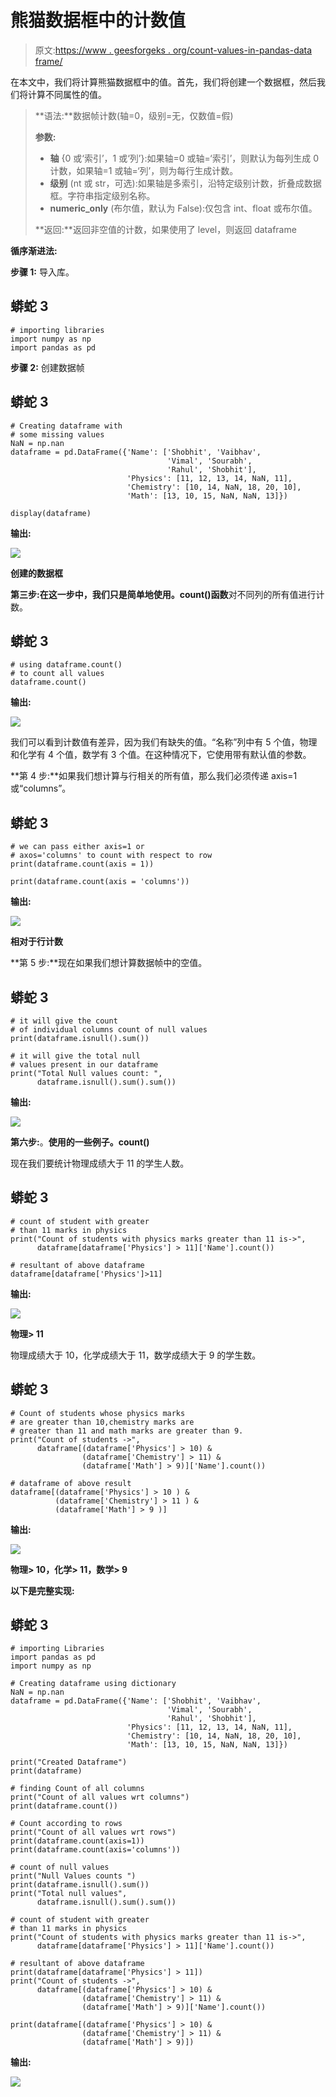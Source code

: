 # 熊猫数据框中的计数值

> 原文:[https://www . geesforgeks . org/count-values-in-pandas-data frame/](https://www.geeksforgeeks.org/count-values-in-pandas-dataframe/)

在本文中，我们将计算熊猫数据框中的值。首先，我们将创建一个数据框，然后我们将计算不同属性的值。

> **语法:**数据帧计数(轴=0，级别=无，仅数值=假)
> 
> **参数:**
> 
> *   **轴** {0 或‘索引’，1 或‘列’}:如果轴=0 或轴=‘索引’，则默认为每列生成 0 计数，如果轴=1 或轴=‘列’，则为每行生成计数。
> *   **级别** (nt 或 str，可选):如果轴是多索引，沿特定级别计数，折叠成数据框。字符串指定级别名称。
> *   **numeric_only** (布尔值，默认为 False):仅包含 int、float 或布尔值。
> 
> **返回:**返回非空值的计数，如果使用了 level，则返回 dataframe

**循序渐进法:**

**步骤 1:** 导入库。

## 蟒蛇 3

```
# importing libraries
import numpy as np
import pandas as pd
```

**步骤 2:** 创建数据帧

## 蟒蛇 3

```
# Creating dataframe with
# some missing values
NaN = np.nan
dataframe = pd.DataFrame({'Name': ['Shobhit', 'Vaibhav',
                                   'Vimal', 'Sourabh',
                                   'Rahul', 'Shobhit'],
                          'Physics': [11, 12, 13, 14, NaN, 11],
                          'Chemistry': [10, 14, NaN, 18, 20, 10],
                          'Math': [13, 10, 15, NaN, NaN, 13]})

display(dataframe)
```

**输出:**

![](img/bc9b9c91af9c085f6c86842e89ec29b0.png)

**创建的数据框**

**第三步:**在这一步中，我们只是简单地使用**。count()函数**对不同列的所有值进行计数。

## 蟒蛇 3

```
# using dataframe.count()
# to count all values
dataframe.count()
```

**输出:**

![](img/2038197c12d8a4b0f1f4b350d21e77ff.png)

我们可以看到计数值有差异，因为我们有缺失的值。“名称”列中有 5 个值，物理和化学有 4 个值，数学有 3 个值。在这种情况下，它使用带有默认值的参数。

**第 4 步:**如果我们想计算与行相关的所有值，那么我们必须传递 axis=1 或“columns”。

## 蟒蛇 3

```
# we can pass either axis=1 or
# axos='columns' to count with respect to row
print(dataframe.count(axis = 1))

print(dataframe.count(axis = 'columns'))
```

**输出:**

![](img/01589728573c751a5be97f2d8f65063d.png)

**相对于行计数**

**第 5 步:**现在如果我们想计算数据帧中的空值。

## 蟒蛇 3

```
# it will give the count
# of individual columns count of null values
print(dataframe.isnull().sum())

# it will give the total null
# values present in our dataframe
print("Total Null values count: ",
      dataframe.isnull().sum().sum())
```

**输出:**

![](img/7635684375dfba7e5205d2268171eb96.png)

**第六步:**。**使用的一些例子。count()**

现在我们要统计物理成绩大于 11 的学生人数。

## 蟒蛇 3

```
# count of student with greater
# than 11 marks in physics
print("Count of students with physics marks greater than 11 is->",
      dataframe[dataframe['Physics'] > 11]['Name'].count())

# resultant of above dataframe
dataframe[dataframe['Physics']>11]
```

**输出:**

![](img/a8751ff9c49bbb474d1b57863f02d1ca.png)

**物理> 11**

物理成绩大于 10，化学成绩大于 11，数学成绩大于 9 的学生数。

## 蟒蛇 3

```
# Count of students whose physics marks
# are greater than 10,chemistry marks are
# greater than 11 and math marks are greater than 9.
print("Count of students ->",
      dataframe[(dataframe['Physics'] > 10) &
                (dataframe['Chemistry'] > 11) &
                (dataframe['Math'] > 9)]['Name'].count())

# dataframe of above result
dataframe[(dataframe['Physics'] > 10 ) &
          (dataframe['Chemistry'] > 11 ) &
          (dataframe['Math'] > 9 )]
```

**输出:**

![](img/dd3767205818dea8952caa08bc536fc1.png)

**物理> 10，化学> 11，数学> 9**

**以下是完整实现:**

## 蟒蛇 3

```
# importing Libraries
import pandas as pd
import numpy as np

# Creating dataframe using dictionary
NaN = np.nan
dataframe = pd.DataFrame({'Name': ['Shobhit', 'Vaibhav',
                                   'Vimal', 'Sourabh',
                                   'Rahul', 'Shobhit'],
                          'Physics': [11, 12, 13, 14, NaN, 11],
                          'Chemistry': [10, 14, NaN, 18, 20, 10],
                          'Math': [13, 10, 15, NaN, NaN, 13]})

print("Created Dataframe")
print(dataframe)

# finding Count of all columns
print("Count of all values wrt columns")
print(dataframe.count())

# Count according to rows
print("Count of all values wrt rows")
print(dataframe.count(axis=1))
print(dataframe.count(axis='columns'))

# count of null values
print("Null Values counts ")
print(dataframe.isnull().sum())
print("Total null values",
      dataframe.isnull().sum().sum())

# count of student with greater
# than 11 marks in physics
print("Count of students with physics marks greater than 11 is->",
      dataframe[dataframe['Physics'] > 11]['Name'].count())

# resultant of above dataframe
print(dataframe[dataframe['Physics'] > 11])
print("Count of students ->",
      dataframe[(dataframe['Physics'] > 10) &
                (dataframe['Chemistry'] > 11) &
                (dataframe['Math'] > 9)]['Name'].count())

print(dataframe[(dataframe['Physics'] > 10) &
                (dataframe['Chemistry'] > 11) &
                (dataframe['Math'] > 9)])
```

**输出:**

![](img/14b73364cad7fa6429338dab5a48d4be.png)